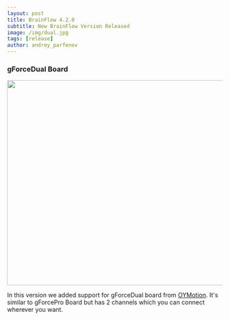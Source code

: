 ```yaml
---
layout: post
title: BrainFlow 4.2.0
subtitle: New BrainFlow Version Released
image: /img/dual.jpg
tags: [release]
author: andrey_parfenov
---
```



### gForceDual Board

<div style="text-align: center">
    <a href="https://github.com/brainflow-dev/brainflow/" title="brainflow" target="_blank" align="left">
        <img width="640" height="480" src="https://live.staticflickr.com/65535/51151130618_f7b3bb27c9_z.jpg">
    </a>
</div>

In this version we added support for gForceDual board from [OYMotion](http://www.oymotion.com/en/page41). It's similar to gForcePro Board but has 2 channels which you can connect wherever you want.
